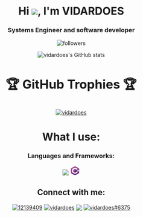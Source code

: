 <h1 align="center">Hi <img src="https://raw.githubusercontent.com/MartinHeinz/MartinHeinz/master/wave.gif" height="32" />, I'm VIDARDOES </h1>

<h3 align="center">Systems Engineer and software developer </h3>
<div    align="center">

![followers](https://img.shields.io/github/followers/vidardoes?style=social) 


 
![vidardoes's GitHub stats](https://github-readme-stats.vercel.app/api?username=vidardoes&theme=tokyonight&show_icons=true)


</div>


<div align="center">

# <center><h3> 🏆 GitHub Trophies 🏆 </h3></center>

<a href="https://github.com/ryo-ma/github-profile-trophy">
<img src="https://github-profile-trophy.vercel.app/?username=vidardoes&theme=darkhub&no-bg=false&margin-w=15&margin-h=15&row=2&column=3&no-frame=false&rank=SECRET,SSS,SS,S,AAA,AA,A,B,C,UNKNOWN" alt="vidardoes" /></a></div>


#

 <h1 align="center">What I use:</h1>

<h3 align="center">Languages and Frameworks:</h3>

<p align="center">
<code><img width="10%" src="https://www.vectorlogo.zone/logos/python/python-ar21.svg"></code>
<code><img width="5%" src="https://raw.githubusercontent.com/devicons/devicon/master/icons/csharp/csharp-original.svg"></code>
</p>


 <!--  <h3 align="center">Tools:</h3> <p align="center"> <code><img width="10%" src="https://www.vectorlogo.zone/logos/visualstudio_code/visualstudio_code-ar21.svg"></code>  </p>  <h3 align="center">Platforms:</h3> <p align="center"> <code><img width="15%" src="https://user-images.githubusercontent.com/25397800/150622491-a29f117b-c6a1-4b98-a45d-e2cbf1d6f59c.png"></code>  -->
 
 
 
 
 <h2 align="center">Connect with me:</h2>
 <p align="center">
 <a href="https://stackoverflow.com/users/13560831/vidardoes" target="blank"><img align="center" src="https://www.vectorlogo.zone/logos/stackoverflow/stackoverflow-ar21.svg" alt="12139409" width="10%" /></a>
 <a href="https://instagram.com/vidardoes" target="blank"><img align="center" src="https://www.vectorlogo.zone/logos/instagram/instagram-ar21.svg" alt="vidardoes" width="10%" /></a>
 <a href="https://www.youtube.com/@vidardoes" target="blank"><img align="center" src="https://www.vectorlogo.zone/logos/youtube/youtube-ar21.svg" width="10%" /></a>
 <a href="https://discordapp.com/users/850880785653170206" target="blank"><img align="center" src="https://www.vectorlogo.zone/logos/discordapp/discordapp-ar21.svg" alt="vidardoes#6375" width="10%" /></a>
 </p>

